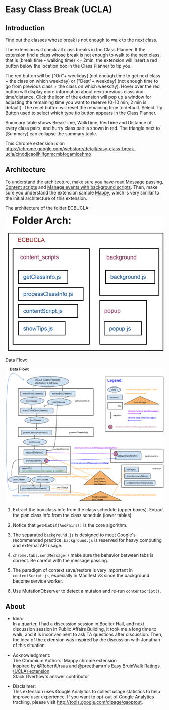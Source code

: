 # Easy Class Break (UCLA)
## Introduction
Find out the classes whose break is not enough to walk to the next class.
  
The extension will check all class breaks in the Class Planner. If the extension find a class whose break is not enough to walk to the next class, that is (break time - walking time) <= 2min, the extension will insert a red button below the location box in the Class Planner to tip you.
  
The red button will be ["Ori"+ weekday] (not enough time to get next class + the class on which weekday) or ["Dest"+ weekday] (not enough time to go from previous class + the class on which weekday).
Hover over the red button will display more information about next/previous class and time/distance.
Click the icon of the extension will pop up a window for adjusting the remaining time you want to reserve (0-10 min, 2 min is default). The reset button will reset the remaining time to default.
Select Tip Button used to select which type tip button appears in the Class Planner.
  
Summary table shows BreakTime, WalkTime, ResTime and Distance of every class pairs, and hurry class pair is shown in red. The triangle next to [Summary] can collapse the summary table.

This Chrome extension is on https://chrome.google.com/webstore/detail/easy-class-break-ucla/cinodjcaojlhljfgnmcmbfogamicehmo

## Architecture
To understand the architecture, make sure you have read [Message passing](https://developer.chrome.com/docs/extensions/mv2/messaging/), [Content scripts](https://developer.chrome.com/docs/extensions/mv2/content_scripts/) and [Manage events with background scripts](https://developer.chrome.com/docs/extensions/mv2/background_pages/). Then, make sure you understand the extension sample [Mappy](https://github.com/GoogleChrome/chrome-extensions-samples/tree/main/mv2-archive/extensions/mappy), which is very similar to the initial architecture of this extension.
  
The architecture of the folder ECBUCLA:  

![folderarch](folderarch.png)
  
Data Flow:  

![dataflow](dataflow.png)
  
1. Extract the box class info from the class schedule (upper boxes). Extract the plan class info from the class schedule (lower tables). 

2. Notice that `getMinDiffAndPairs()` is the core algorithm.  

3. The separated `background.js` is designed to meet Google's recommended practice. `background.js` is reserved for heavy computing and external API usage.  

4. `chrome.tabs.sendMessage()` make sure the behavior between tabs is correct. Be careful with the message passing.  

5. The paradigm of context save/restore is very important in `contentScript.js`, especially in Manifest v3 since the background become service worker.  

6. Use MutationObserver to detect a mutaion and re-run `contentScript()`.  
  
## About
* Idea:  
In a quarter, I had a discussion session in Boelter Hall, and next discussion session in Public Affairs Building, it took me a long time to walk, and it is inconveninent to ask TA questions after discussion. Then, the idea of the extension was inspired by the discussion with Jonathan of this situation.
  
* Acknowledgment:  
The Chromium Authors' Mappy chrome extension  
Inspired by [@RobertUrsua](https://github.com/robertursua) and [@preethamrn](https://github.com/preethamrn)'s [Easy BruinWalk Ratings (UCLA) extension](https://github.com/preethamrn/BruinWalkChromeExtension)  
Stack Overflow's answer contributor
  
* Disclaimer:  
This extension uses Google Analytics to collect usage statistics to help improve user experience. If you want to opt-out of Google Analytics tracking, please visit http://tools.google.com/dlpage/gaoptout.
